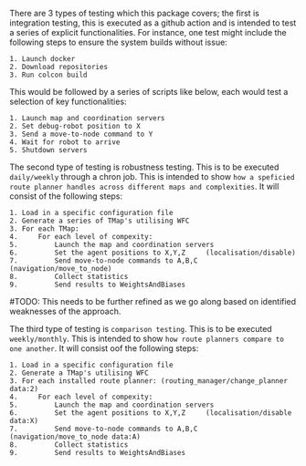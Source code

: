 There are 3 types of testing which this package covers; the first is integration testing, this is executed as a github action and is intended to test a series of explicit functionalities. For instance, one test might include the following steps to ensure the system builds without issue:
```
1. Launch docker
2. Download repositories
3. Run colcon build
```

This would be followed by a series of scripts like below, each would test a selection of key functionalities:
```
1. Launch map and coordination servers
2. Set debug-robot position to X
3. Send a move-to-node command to Y
4. Wait for robot to arrive
5. Shutdown servers
```

The second type of testing is robustness testing.
This is to be executed `daily/weekly` through a chron job.
This is intended to show `how a speficied route planner handles across different maps and complexities`.
It will consist of the following steps:
```
1. Load in a specific configuration file
2. Generate a series of TMap's utilising WFC
3. For each TMap:
4.     For each level of compexity:
5.         Launch the map and coordination servers
6.         Set the agent positions to X,Y,Z     (localisation/disable)
7.         Send move-to-node commands to A,B,C  (navigation/move_to_node)
8.         Collect statistics
9.         Send results to WeightsAndBiases
```
#TODO: This needs to be further refined as we go along based on identified weaknesses of the approach.


The third type of testing is `comparison testing`.
This is to be executed `weekly/monthly`.
This is intended to show `how route planners compare to one another`.
It will consist oof the following steps:
```
1. Load in a specific configuration file
2. Generate a TMap's utilising WFC
3. For each installed route planner: (routing_manager/change_planner data:2)
4.     For each level of compexity:
5.         Launch the map and coordination servers
6.         Set the agent positions to X,Y,Z     (localisation/disable data:X)
7.         Send move-to-node commands to A,B,C  (navigation/move_to_node data:A)
8.         Collect statistics
9.         Send results to WeightsAndBiases
```

